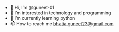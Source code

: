 - 👋 Hi, I’m @guneet-01
- 👀 I’m interested in technology and programming
- 🌱 I’m currently learning python
- 📫 How to reach me bhatia.guneet23@gmail.com

<!---
guneet-01/guneet-01 is a ✨ special ✨ repository because its `README.md` (this file) appears on your GitHub profile.
You can click the Preview link to take a look at your changes.
--->
